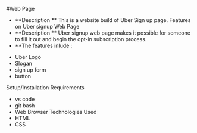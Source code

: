  #Web Page
 * **Description ** This is a website build of Uber Sign up page.
 Features on Uber signup Web Page
 * **Description ** Uber signup web page makes it possible for someone to fill it out and begin the opt-in subscription process.
 * **The features inlude :
  - Uber Logo
  - Slogan
  - sign up form
  - button
  
 Setup/Installation Requirements
  - vs code
  - git bash
  - Web Browser 
 Technologies Used
  - HTML
  - CSS